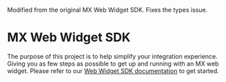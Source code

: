 Modified from the original MX Web Widget SDK. Fixes the types issue.

# MX Web Widget SDK

The purpose of this project is to help simplify your integration experience.
Giving you as few steps as possible to get up and running with an MX web
widget. Please refer to our [Web Widget SDK documentation][sdk_docs] to get
started.

[sdk_docs]: https://docs.mx.com/connect/guides/sdk#web "Web Widget SDK"
